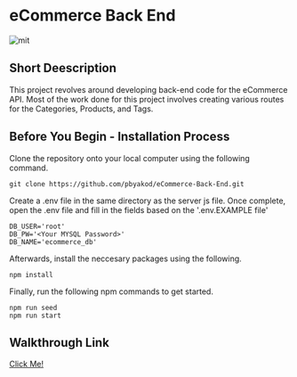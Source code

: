 # eCommerce Back End

![mit](https://img.shields.io/badge/license-MIT-blue)

## Short Deescription

This project revolves around developing back-end code for the eCommerce API. Most of the work done for this project involves creating various routes for the Categories, Products, and Tags. 

## Before You Begin - Installation Process

Clone the repository onto your local computer using the following command.

```
git clone https://github.com/pbyakod/eCommerce-Back-End.git
```

Create a .env file in the same directory as the server js file. Once complete, open the .env file and fill in the fields based on the '.env.EXAMPLE file'

```
DB_USER='root'
DB_PW='<Your MYSQL Password>'
DB_NAME='ecommerce_db'
```

Afterwards, install the neccesary packages using the following. 

```
npm install
```

Finally, run the following npm commands to get started.

```
npm run seed
npm run start
```
## Walkthrough Link

<a href="https://drive.google.com/file/d/1qYJHyJmjkKbaZm10mwMjmiGnaTFUh5q3/view?usp=sharing">Click Me!</a>
